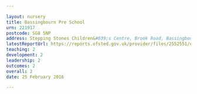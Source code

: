 ```yaml
---

layout: nursery
title: Bassingbourn Pre School
urn: 221917
postcode: SG8 5NP
address: Stepping Stones Children&#039;s Centre, Brook Road, Bassingbourn, ROYSTON, Hertfordshire, SG8 5NP
latestReportUrl: https://reports.ofsted.gov.uk/provider/files/2552551/urn/221917.pdf
teaching: 2
development: 2
leadership: 2
outcomes: 2
overall: 2
date: 25 February 2016

---
```

